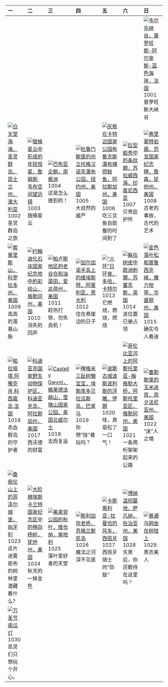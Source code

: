 | 一                                                                                                                                                                                                  | 二                                                                                                                                                                                                       | 三                                                                                                                                                                                                                 | 四                                                                                                                                                                                                        | 五                                                                                                                                                                                                           | 六                                                                                                                                                                                                                | 日                                                                                                                                                                                                               |
|:---------------------------------------------------------------------------------------------------------------------------------------------------------------------------------------------------|:--------------------------------------------------------------------------------------------------------------------------------------------------------------------------------------------------------|:------------------------------------------------------------------------------------------------------------------------------------------------------------------------------------------------------------------|:---------------------------------------------------------------------------------------------------------------------------------------------------------------------------------------------------------|:------------------------------------------------------------------------------------------------------------------------------------------------------------------------------------------------------------|:-----------------------------------------------------------------------------------------------------------------------------------------------------------------------------------------------------------------|:----------------------------------------------------------------------------------------------------------------------------------------------------------------------------------------------------------------|
|                                                                                                                                                                                                    |                                                                                                                                                                                                         |                                                                                                                                                                                                                   |                                                                                                                                                                                                          |                                                                                                                                                                                                             |                                                                                                                                                                                                                  | [![](https://www.bing.com/th?id=OHR.VerdonCanyon_ZH-CN8872507857_320x240.jpg '韦尔东峡谷，普罗旺斯-阿尔卑斯-蓝色海岸，法国')](https://www.bing.com/th?id=OHR.VerdonCanyon_ZH-CN8872507857_UHD.jpg)<br>1001<br>普罗旺斯大峡谷                |
| [![](https://www.bing.com/th?id=OHR.WhitsundaySwirl_ZH-CN9085371328_320x240.jpg '白天堂海滩，圣灵群岛，昆士兰州，澳大利亚')](https://www.bing.com/th?id=OHR.WhitsundaySwirl_ZH-CN9085371328_UHD.jpg)<br>1002<br>圣灵群岛之旅 | [![](https://www.bing.com/th?id=OHR.TarantulaNebula_ZH-CN9340300473_320x240.jpg '狼蛛星云中形成的年轻恒星，詹姆斯·韦布空间望远镜')](https://www.bing.com/th?id=OHR.TarantulaNebula_ZH-CN9340300473_UHD.jpg)<br>1003<br>狼蛛星云    | [![](https://www.bing.com/th?id=OHR.GentooJump_ZH-CN9625511393_320x240.jpg '巴布亚企鹅，南极洲')](https://www.bing.com/th?id=OHR.GentooJump_ZH-CN9625511393_UHD.jpg)<br>1004<br>这是怎么做到的！                                   | [![](https://www.bing.com/th?id=OHR.TaughannockFalls_ZH-CN4580750386_320x240.jpg '杜鲁门斯堡的州立托格汉诺克瀑布公园，纽约州，美国')](https://www.bing.com/th?id=OHR.TaughannockFalls_ZH-CN4580750386_UHD.jpg)<br>1005<br>大自然的威严 | [![](https://www.bing.com/th?id=OHR.GrizzlyFalls_ZH-CN5152476563_320x240.jpg '灰熊在卡特迈国家公园布鲁克斯瀑布捕捞鲑鱼，阿拉斯加州，美国')](https://www.bing.com/th?id=OHR.GrizzlyFalls_ZH-CN5152476563_UHD.jpg)<br>1006<br>吃三文鱼自助餐的时间到了 | [![](https://www.bing.com/th?id=OHR.OctoClam_ZH-CN5427646548_320x240.jpg '巨型蛤壳中的条纹蛸，苏拉威西海，印度尼西亚')](https://www.bing.com/th?id=OHR.OctoClam_ZH-CN5427646548_UHD.jpg)<br>1007<br>贝壳庇护所                             | [![](https://www.bing.com/th?id=OHR.FremontPetroglyph_ZH-CN5736573545_320x240.jpg '弗里蒙特岩画，恐龙国家纪念碑，詹森，犹他州，美国')](https://www.bing.com/th?id=OHR.FremontPetroglyph_ZH-CN5736573545_UHD.jpg)<br>1008<br>古老的事故，古代的艺术 |
| [![](https://www.bing.com/th?id=OHR.SoprisSunrise_ZH-CN5935701155_320x240.jpg '索普里斯山，科罗拉多州，美国')](https://www.bing.com/th?id=OHR.SoprisSunrise_ZH-CN5935701155_UHD.jpg)<br>1009<br>高高的落基山脉          | [![](https://www.bing.com/th?id=OHR.JohnDayFossil_ZH-CN6265838332_320x240.jpg '约翰迪化石床国家纪念地中的彩绘山，俄勒冈州，美国')](https://www.bing.com/th?id=OHR.JohnDayFossil_ZH-CN6265838332_UHD.jpg)<br>1010<br>消失的回声       | [![](https://www.bing.com/th?id=OHR.IdahoBarn_ZH-CN6472682534_320x240.jpg '帕卢斯地区的老谷仓和油菜田，爱达荷州，美国')](https://www.bing.com/th?id=OHR.IdahoBarn_ZH-CN6472682534_UHD.jpg)<br>1011<br>趁热打铁，勿失良机！                       | [![](https://www.bing.com/th?id=OHR.ViesteItaly_ZH-CN6693499674_320x240.jpg '加尔加诺半岛上的维埃斯特，阿普利亚，意大利')](https://www.bing.com/th?id=OHR.ViesteItaly_ZH-CN6693499674_UHD.jpg)<br>1012<br>住在悬崖边的日子            | [![](https://www.bing.com/th?id=OHR.RingEclipse_ZH-CN7063841581_320x240.jpg '"火环”日环食，多哈，卡特尔')](https://www.bing.com/th?id=OHR.RingEclipse_ZH-CN7063841581_UHD.jpg)<br>1013<br>它燃烧，燃烧，燃烧                     | [![](https://www.bing.com/th?id=OHR.AutumnHedgehog_ZH-CN7309314630_320x240.jpg '躲在树皮中欧洲刺猬，苏塞克斯，英国')](https://www.bing.com/th?id=OHR.AutumnHedgehog_ZH-CN7309314630_UHD.jpg)<br>1014<br>该位置已被占领                   | [![](https://www.bing.com/th?id=OHR.GoldenEnchantments_ZH-CN9686531344_320x240.jpg '金色落叶松和普鲁西克峰，魔力地带，华盛顿州，美国')](https://www.bing.com/th?id=OHR.GoldenEnchantments_ZH-CN9686531344_UHD.jpg)<br>1015<br>确实令人着迷    |
| [![](https://www.bing.com/th?id=OHR.GenoeseTower_ZH-CN0086623003_320x240.jpg '帕拉塔塔,阿雅克肖,科西嘉岛,法国')](https://www.bing.com/th?id=OHR.GenoeseTower_ZH-CN0086623003_UHD.jpg)<br>1016<br>赤血群岛的守护者        | [![](https://www.bing.com/th?id=OHR.KodiakAlaska_ZH-CN0627619150_320x240.jpg '科迪亚克国家野生动物保护区，科迪亚克岛，阿拉斯加州，美国')](https://www.bing.com/th?id=OHR.KodiakAlaska_ZH-CN0627619150_UHD.jpg)<br>1017<br>西沃德的财富    | [![](https://www.bing.com/th?id=OHR.CastellyGwyntUK_ZH-CN1219668479_320x240.jpg 'Castell y Gwynt，格莱德法赫山，雪墩山国家公园，英国北威尔士')](https://www.bing.com/th?id=OHR.CastellyGwyntUK_ZH-CN1219668479_UHD.jpg)<br>1018<br>去而复返 | [![](https://www.bing.com/th?id=OHR.PygmySloth_ZH-CN4739853522_320x240.jpg '俾格米三趾树懒宝宝，埃斯库多贝拉瓜斯岛，巴拿马')](https://www.bing.com/th?id=OHR.PygmySloth_ZH-CN4739853522_UHD.jpg)<br>1019<br>你想“挂”着玩吗？           | [![](https://www.bing.com/th?id=OHR.PersepolisRelief_ZH-CN4910990690_320x240.jpg '波斯古城波斯波利斯的浮雕，伊朗')](https://www.bing.com/th?id=OHR.PersepolisRelief_ZH-CN4910990690_UHD.jpg)<br>1020<br>哇，真是松了一口气！         | [![](https://www.bing.com/th?id=OHR.AstoriaBridge_ZH-CN5052905610_320x240.jpg '哥伦比亚河上的阿斯托里亚-梅格勒大桥，阿斯托里亚区，俄勒冈州，美国')](https://www.bing.com/th?id=OHR.AstoriaBridge_ZH-CN5052905610_UHD.jpg)<br>1021<br>一条用桁架架起来的公路 | [![](https://www.bing.com/th?id=OHR.PoconosMaze_ZH-CN4696904367_320x240.jpg '塞勒斯堡的玉米迷宫，宾夕法尼亚州，美国')](https://www.bing.com/th?id=OHR.PoconosMaze_ZH-CN4696904367_UHD.jpg)<br>1022<br>“迷”人之境                       |
| [![](https://www.bing.com/th?id=OHR.FuzerCastle_ZH-CN5485191349_320x240.jpg '桑佩伦山上的菲泽尔城堡，匈牙利')](https://www.bing.com/th?id=OHR.FuzerCastle_ZH-CN5485191349_UHD.jpg)<br>1023<br>这片迷雾密布的树林里潜藏着什么?    | [![](https://www.bing.com/th?id=OHR.GrandStaircase_ZH-CN5928937512_320x240.jpg '大阶梯埃斯卡兰特国家纪念区中的棉白杨树，犹他州，美国')](https://www.bing.com/th?id=OHR.GrandStaircase_ZH-CN5928937512_UHD.jpg)<br>1024<br>秋天的一抹金色 | [![](https://www.bing.com/th?id=OHR.ViennaAutumn_ZH-CN7011999199_320x240.jpg '美泉宫公园的秋叶，维也纳，奥地利')](https://www.bing.com/th?id=OHR.ViennaAutumn_ZH-CN7011999199_UHD.jpg)<br>1025<br>落叶爱好者的天堂                        | [![](https://www.bing.com/th?id=OHR.OldBridgeSkye_ZH-CN7228411986_320x240.jpg '斯利加坎老桥，苏格兰斯凯岛')](https://www.bing.com/th?id=OHR.OldBridgeSkye_ZH-CN7228411986_UHD.jpg)<br>1026<br>魔法之河深不见底                | [![](https://www.bing.com/th?id=OHR.FiveWinds_ZH-CN7503464049_320x240.jpg '卡斯蒂利亚-拉曼恰的风车，西班牙')](https://www.bing.com/th?id=OHR.FiveWinds_ZH-CN7503464049_UHD.jpg)<br>1027<br>西班牙骑士的“劲敌”                      | [![](https://www.bing.com/th?id=OHR.SavannahSculpture_ZH-CN7663694208_320x240.jpg '博纳温彻墓地，萨凡纳，佐治亚州，美国')](https://www.bing.com/th?id=OHR.SavannahSculpture_ZH-CN7663694208_UHD.jpg)<br>1028<br>天黑后，你还敢待在这里吗？      | [![](https://www.bing.com/th?id=OHR.AutumnRaven_ZH-CN7897841947_320x240.jpg '普通乌鸦坐在树枝上')](https://www.bing.com/th?id=OHR.AutumnRaven_ZH-CN7897841947_UHD.jpg)<br>1029<br>黑衣美人                                   |
| [![](https://www.bing.com/th?id=OHR.HalloweenCuteAI_ZH-CN1079713117_320x240.jpg '万圣节南瓜灯')](https://www.bing.com/th?id=OHR.HalloweenCuteAI_ZH-CN1079713117_UHD.jpg)<br>1030<br>恶灵们只想玩个开心。           |                                                                                                                                                                                                         |                                                                                                                                                                                                                   |                                                                                                                                                                                                          |                                                                                                                                                                                                             |                                                                                                                                                                                                                  |                                                                                                                                                                                                                 |